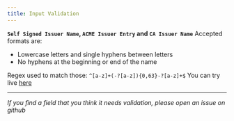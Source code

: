 ```yaml
---
title: Input Validation
---
```


**`Self Signed Issuer Name`, `ACME Issuer Entry` and `CA Issuer Name`**
Accepted formats are:

- Lowercase letters and single hyphens between letters
- No hyphens at the beginning or end of the name

Regex used to match those: `^[a-z]+(-?[a-z]){0,63}-?[a-z]+$`
You can try live [here](https://regex101.com/r/wKN01j/1)

---

_If you find a field that you think it needs validation, please open an issue on github_
